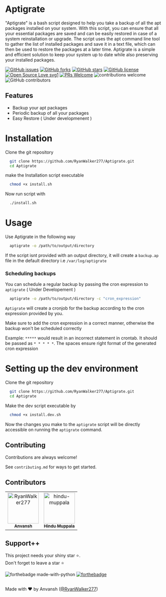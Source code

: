 # Aptigrate

"Aptigrate" is a bash script designed to help you take a backup of all the apt packages installed on your system. With this script, you can ensure that all your essential packages are saved and can be easily restored in case of a system reinstallation or upgrade. The script uses the apt command line tool to gather the list of installed packages and save it in a text file, which can then be used to restore the packages at a later time. Aptigrate is a simple and efficient solution to keep your system up to date while also preserving your installed packages.

[![GitHub issues](https://img.shields.io/github/issues/RyanWalker277/Aptigrate)](https://github.com/RyanWalker277/Aptigrate/issues)
[![GitHub forks](https://img.shields.io/github/forks/RyanWalker277/Aptigrate)](https://github.com/RyanWalker277/Aptigrate/network)
[![GitHub stars](https://img.shields.io/github/stars/RyanWalker277/Aptigrate)](https://github.com/RyanWalker277/Aptigrate/stargazers)
[![GitHub license](https://img.shields.io/github/license/RyanWalker277/Aptigrate)](https://github.com/RyanWalker277/Aptigrate/blob/main/LICENSE)
[![Open Source Love svg1](https://badges.frapsoft.com/os/v1/open-source.svg?v=103)](https://github.com/ellerbrock/open-source-badges/) [![PRs Welcome](https://img.shields.io/badge/PRs-welcome-brightgreen.svg?style=flat-square)](http://makeapullrequest.com) ![contributions welcome](https://img.shields.io/static/v1.svg?label=Contributions&message=Welcome&color=0059b3&style=flat-square) ![GitHub contributors](https://img.shields.io/github/contributors-anon/RyanWalker277/Aptigrate)
<br>

## Features

- Backup your apt packages
- Periodic backup of all your packages
- Easy Restore ( Under developmenent )

# Installation

Clone the git repository

```bash
  git clone https://github.com/RyanWalker277/Aptigrate.git
  cd Aptigrate
```

make the Installation script executable

```bash
  chmod +x install.sh
```

Now run script with

```bash
  ./install.sh
```

# Usage

Use Aptigrate in the following way

```bash
  aptigrate -o /path/to/output/directory
```

If the script isnt provided with an output directory, it will create a `backup.ap` file in the default directory i.e `/var/log/aptigrate` 

### Scheduling backups

You can schedule a regular backup by passing the cron expression to `aptigrate` ( Under Developement )

```bash
  aptigrate -o /path/to/output/directory -c "cron_expression"
```

`Aptigrate` will create a cronjob for the backup according to the cron expression provided by you.

Make sure to add the cron expression in a correct manner, otherwise the backup won't be scheduled correctly

Example:
`*****` would result in an incorrect statement in crontab. It should be passed as `* * * * *`. The spaces ensure right format of the generated cron expression 
# Setting up the dev environment

Clone the git repository

```bash
  git clone https://github.com/RyanWalker277/Aptigrate.git
  cd Aptigrate
```

Make the dev script executable by

```bash
  chmod +x install.dev.sh
```

Now the changes you make to the `aptigrate` script will be directly accessible on running the `aptigrate` command.

## Contributing

Contributions are always welcome!

See `contributing.md` for ways to get started.

## Contributors

<!-- readme: contributors -start -->
<table>
<tr>
    <td align="center">
        <a href="https://github.com/RyanWalker277">
            <img src="https://avatars.githubusercontent.com/u/32684077?v=4" width="100;" alt="RyanWalker277"/>
            <br />
            <sub><b>Anvansh</b></sub>
        </a>
    </td>
    <td align="center">
        <a href="https://github.com/hindu-muppala">
            <img src="https://avatars.githubusercontent.com/u/120579608?v=4" width="100;" alt="hindu-muppala"/>
            <br />
            <sub><b>Hindu Muppala</b></sub>
        </a>
    </td></tr>
</table>
<!-- readme: contributors -end -->

## Support++

This project needs your shiny star ⭐.  
Don't forget to leave a star ⭐️

![forthebadge made-with-python](https://forthebadge.com/images/badges/open-source.svg) [![forthebadge](https://forthebadge.com/images/badges/built-with-love.svg)](https://forthebadge.com)

##

Made with ❤ by Anvansh ([@RyanWalker277](https://github.com/RyanWalker277))
